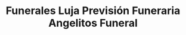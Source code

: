 ---
title: "Funerales Luja Previsión Funeraria Angelitos Funeral"
url: /toluca-de-lerdo/funerales-luja-prevision-funeraria-angelitos-funeral/
shop: directores de funerarias
---